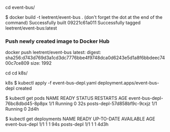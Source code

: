 cd event-bus/

$ docker build -t leetrent/event-bus .
(don't forget the dot at the end of the command)
Successfully built 09221c61a011
Successfully tagged leetrent/event-bus:latest

### Push newly created image to Docker Hub
docker push leetrent/event-bus
latest: digest: sha256:d743d769d3a1cd3dc7776bbe4f9748dca0d6243e5d1a8f6bbdeec7400c7ce809 size: 1992

cd cd k8s/

k8s $ kubectl apply -f event-bus-depl.yaml
deployment.apps/event-bus-depl created

$ kubectl get pods
NAME                              READY   STATUS    RESTARTS   AGE
event-bus-depl-76bc8dbd45-8p8px   1/1     Running   0          32s
posts-depl-57d858bf9c-9cxjz       1/1     Running   0          2d4h

$ kubectl get deployments
NAME             READY   UP-TO-DATE   AVAILABLE   AGE
event-bus-depl   1/1     1            1           94s
posts-depl       1/1     1            1           4d3h
